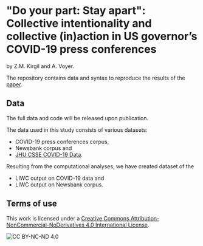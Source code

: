 # "Do your part: Stay apart": Collective intentionality and collective (in)action in US governor’s COVID-19 press conferences

by Z.M. Kirgil and A. Voyer. 

The repository contains data and syntax to reproduce the results of the [paper].

[paper]: https://doi.org/10.1016/j.poetic.2022.101668

## Data

The full data and code will be released upon publication.

The data used in this study consists of various datasets: 
* COVID-19 press conferences corpus, 
* Newsbank corpus and 
* [JHU CSSE COVID-19 Data].

 [JHU CSSE COVID-19 Data]: https://github.com/CSSEGISandData/COVID-19

Resulting from the computational analyses, we have created dataset of the 
* LIWC output on COVID-19 data and
* LIWC output on Newsbank corpus.


## Terms of use

This work is licensed under a
[Creative Commons Attribution-NonCommercial-NoDerivatives 4.0 International License][CC BY-NC-ND 4.0].

![CC BY-NC-ND 4.0][cc-by-nc-nd-image]

[CC BY-NC-ND 4.0]: https://creativecommons.org/licenses/by-nc-nd/4.0/
[cc-by-nc-nd-image]: https://licensebuttons.net/l/by-nc-nd/4.0/88x31.png
[cc-by-nc-nd-shield]: https://img.shields.io/badge/License-CC%20BY--NC--ND%204.0-lightgrey.svg
